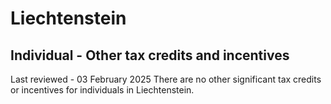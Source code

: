 # Liechtenstein
## Individual - Other tax credits and incentives
Last reviewed - 03 February 2025
There are no other significant tax credits or incentives for individuals in Liechtenstein.

